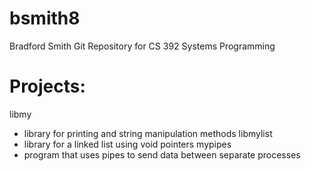 bsmith8
=======
Bradford Smith
Git Repository for CS 392 Systems Programming

Projects:
=========
libmy
  - library for printing and string manipulation methods
libmylist
  - library for a linked list using void pointers
mypipes
  - program that uses pipes to send data between separate processes
